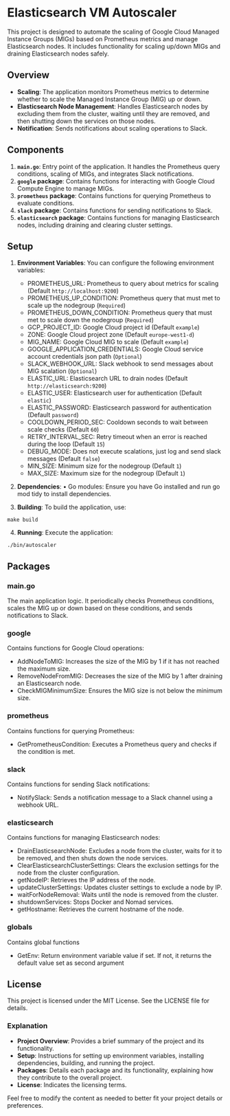 # Elasticsearch VM Autoscaler

This project is designed to automate the scaling of Google Cloud Managed Instance Groups (MIGs) based on Prometheus metrics and manage Elasticsearch nodes. It includes functionality for scaling up/down MIGs and draining Elasticsearch nodes safely.

## Overview

- **Scaling**: The application monitors Prometheus metrics to determine whether to scale the Managed Instance Group (MIG) up or down.
- **Elasticsearch Node Management**: Handles Elasticsearch nodes by excluding them from the cluster, waiting until they are removed, and then shutting down the services on those nodes.
- **Notification**: Sends notifications about scaling operations to Slack.

## Components

1. **`main.go`**: Entry point of the application. It handles the Prometheus query conditions, scaling of MIGs, and integrates Slack notifications.
2. **`google` package**: Contains functions for interacting with Google Cloud Compute Engine to manage MIGs.
3. **`prometheus` package**: Contains functions for querying Prometheus to evaluate conditions.
4. **`slack` package**: Contains functions for sending notifications to Slack.
5. **`elasticsearch` package**: Contains functions for managing Elasticsearch nodes, including draining and clearing cluster settings.

## Setup

1. **Environment Variables**:
   You can configure the following environment variables:
   * PROMETHEUS_URL: Prometheus to query about metrics for scaling (Default `http://localhost:9200`)
   * PROMETHEUS_UP_CONDITION: Prometheus query that must met to scale up the nodegroup (`Required`)
   * PROMETHEUS_DOWN_CONDITION:  Prometheus query that must met to scale down the nodegroup (`Required`)
   * GCP_PROJECT_ID: Google Cloud project id (Default `example`)
   * ZONE: Google Cloud project zone (Default `europe-west1-d`)
   * MIG_NAME: Google Cloud MIG to scale (Default `example`)
   * GOOGLE_APPLICATION_CREDENTIALS: Google Cloud service account credentials json path (`Optional`)
   * SLACK_WEBHOOK_URL: Slack webhook to send messages about MIG scalation (`Optional`)
   * ELASTIC_URL: Elasticsearch URL to drain nodes (Default `http://elasticsearch:9200`)
   * ELASTIC_USER: Elasticsearch user for authentication (Default `elastic`)
   * ELASTIC_PASSWORD: Elasticsearch password for authentication (Default `password`)
   * COOLDOWN_PERIOD_SEC: Cooldown seconds to wait between scale checks (Default `60`)
   * RETRY_INTERVAL_SEC: Retry timeout when an error is reached during the loop (Default `15`)
   * DEBUG_MODE: Does not execute scalations, just log and send slack messages (Default `false`)
   * MIN_SIZE: Minimum size for the nodegroup (Default `1`)
   * MAX_SIZE: Maximum size for the nodegroup (Default `1`)

2.	**Dependencies**:
	•	Go modules: Ensure you have Go installed and run go mod tidy to install dependencies.

3.	**Building**:
To build the application, use:
```
make build
```

4.	**Running**:
Execute the application:
```
./bin/autoscaler
```
## Packages

### main.go

The main application logic. It periodically checks Prometheus conditions, scales the MIG up or down based on these conditions, and sends notifications to Slack.

### google

Contains functions for Google Cloud operations:

* AddNodeToMIG: Increases the size of the MIG by 1 if it has not reached the maximum size.
* RemoveNodeFromMIG: Decreases the size of the MIG by 1 after draining an Elasticsearch node.
* CheckMIGMinimumSize: Ensures the MIG size is not below the minimum size.

### prometheus

Contains functions for querying Prometheus:

* GetPrometheusCondition: Executes a Prometheus query and checks if the condition is met.

### slack

Contains functions for sending Slack notifications:

* NotifySlack: Sends a notification message to a Slack channel using a webhook URL.

### elasticsearch

Contains functions for managing Elasticsearch nodes:

* DrainElasticsearchNode: Excludes a node from the cluster, waits for it to be removed, and then shuts down the node services.
* ClearElasticsearchClusterSettings: Clears the exclusion settings for the node from the cluster configuration.
* getNodeIP: Retrieves the IP address of the node.
* updateClusterSettings: Updates cluster settings to exclude a node by IP.
* waitForNodeRemoval: Waits until the node is removed from the cluster.
* shutdownServices: Stops Docker and Nomad services.
* getHostname: Retrieves the current hostname of the node.

### globals

Contains global functions

* GetEnv: Return environment variable value if set. If not, it returns the default value set as second argument

## License

This project is licensed under the MIT License. See the LICENSE file for details.
### Explanation

- **Project Overview**: Provides a brief summary of the project and its functionality.
- **Setup**: Instructions for setting up environment variables, installing dependencies, building, and running the project.
- **Packages**: Details each package and its functionality, explaining how they contribute to the overall project.
- **License**: Indicates the licensing terms.

Feel free to modify the content as needed to better fit your project details or preferences.